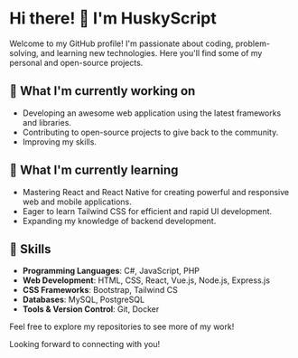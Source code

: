 # Hi there! 👋 I'm HuskyScript

Welcome to my GitHub profile! I'm passionate about coding, problem-solving, and learning new technologies. Here you'll find some of my personal and open-source projects.

## 🔭 What I'm currently working on

- Developing an awesome web application using the latest frameworks and libraries.
- Contributing to open-source projects to give back to the community.
- Improving my skills.

## 🌱 What I'm currently learning

- Mastering React and React Native for creating powerful and responsive web and mobile applications.
- Eager to learn Tailwind CSS for efficient and rapid UI development.
- Expanding my knowledge of backend development.

## 💼 Skills

- **Programming Languages**: C#, JavaScript, PHP
- **Web Development**: HTML, CSS, React, Vue.js, Node.js, Express.js
- **CSS Frameworks**: Bootstrap, Tailwind CS
- **Databases**: MySQL, PostgreSQL
- **Tools & Version Control**: Git, Docker

Feel free to explore my repositories to see more of my work!

Looking forward to connecting with you!

<!---
- 👋 Hi, I’m @HuskyScript
- 👀 I’m interested in ...
- 🌱 I’m currently learning ...
- 💞️ I’m looking to collaborate on ...
- 📫 How to reach me ...
--->
<!---
HuskyScript/HuskyScript is a ✨ special ✨ repository because its `README.md` (this file) appears on your GitHub profile.
You can click the Preview link to take a look at your changes.
--->
